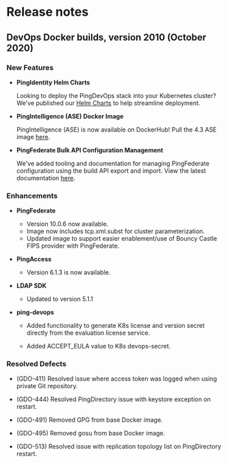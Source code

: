 # Release notes

## DevOps Docker builds, version 2010 (October 2020)

### New Features

- **PingIdentity Helm Charts**

  Looking to deploy the PingDevOps stack into your Kubernetes cluster? We've published our [Helm Charts](https://helm.pingidentity.com) to help streamline deployment.

- **PingIntelligence (ASE) Docker Image**

  PingIntelligence (ASE) is now available on DockerHub! Pull the 4.3 ASE image [here](https://hub.docker.com/r/pingidentity/pingintelligence).

- **PingFederate Bulk API Configuration Management**

  We've added tooling and documentation for managing PingFederate configuration using the build API export and import. View the latest documentation [here](https://pingidentity-devops.gitbook.io/devops/config/containeranatomy/buildpingfederateprofile).

### Enhancements

- **PingFederate**

  - Version 10.0.6 now available.
  - Image now includes tcp.xml.subst for cluster parameterization.
  - Updated image to support easier enablement/use of Bouncy Castle FIPS provider with PingFederate.

- **PingAccess**

  - Version 6.1.3 is now available.

- **LDAP SDK**

  - Updated to version 5.1.1

- **ping-devops**

  - Added functionality to generate K8s license and version secret directly from the evaluation license service.

  - Added ACCEPT_EULA value to K8s devops-secret.

### Resolved Defects

- (GDO-411) Resolved issue where access token was logged when using private Git repository.

- (GDO-444) Resolved PingDirectory issue with keystore exception on restart.

- (GDO-491) Removed GPG from base Docker image.

- (GDO-495) Removed gosu from base Docker image.

- (GDO-513) Resolved issue with replication topology list on PingDirectory restart.

